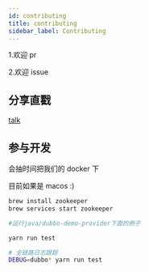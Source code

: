 ```yaml
---
id: contributing
title: contributing
sidebar_label: Contributing
---
```


1.欢迎 pr

2.欢迎 issue

## 分享直戳

[talk](https://github.com/hufeng/iThink/tree/master/talk)

## 参与开发

会抽时间把我们的 docker 下

目前如果是 macos :)

```sh
brew install zookeeper
brew services start zookeeper

#运行java/dubbo-demo-provider下面的例子

yarn run test

# 全链路日志跟踪
DEBUG=dubbo* yarn run test
```
